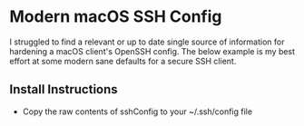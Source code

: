 # Modern macOS SSH Config

I struggled to find a relevant or up to date single source of information for hardening a macOS client's OpenSSH config. The below example is my best effort at some modern sane defaults for a secure SSH client.

## Install Instructions

* Copy the raw contents of sshConfig to your ~/.ssh/config file
